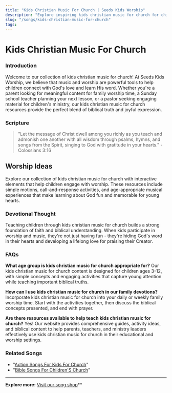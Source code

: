```yaml
---
title: "Kids Christian Music For Church | Seeds Kids Worship"
description: "Explore inspiring kids christian music for church for children's worship and faith development. Biblical music resources for families and ministry."
slug: "/songs/kids-christian-music-for-church"
tags:
---
```


# Kids Christian Music For Church

### Introduction

Welcome to our collection of kids christian music for church! At Seeds Kids Worship, we believe that music and worship are powerful tools to help children connect with God's love and learn His word. Whether you're a parent looking for meaningful content for family worship time, a Sunday school teacher planning your next lesson, or a pastor seeking engaging material for children's ministry, our kids christian music for church resources provide the perfect blend of biblical truth and joyful expression.

### Scripture

> "Let the message of Christ dwell among you richly as you teach and admonish one another with all wisdom through psalms, hymns, and songs from the Spirit, singing to God with gratitude in your hearts." - Colossians 3:16

## Worship Ideas

Explore our collection of kids christian music for church with interactive elements that help children engage with worship. These resources include simple motions, call-and-response activities, and age-appropriate musical experiences that make learning about God fun and memorable for young hearts.

### Devotional Thought

Teaching children through kids christian music for church builds a strong foundation of faith and biblical understanding. When kids participate in worship and music, they're not just having fun - they're hiding God's word in their hearts and developing a lifelong love for praising their Creator.

### FAQs

**What age group is kids christian music for church appropriate for?**
Our kids christian music for church content is designed for children ages 3-12, with simple concepts and engaging activities that capture young attention while teaching important biblical truths.

**How can I use kids christian music for church in our family devotions?**
Incorporate kids christian music for church into your daily or weekly family worship time. Start with the activities together, then discuss the biblical concepts presented, and end with prayer.

**Are there resources available to help teach kids christian music for church?**
Yes! Our website provides comprehensive guides, activity ideas, and biblical content to help parents, teachers, and ministry leaders effectively use kids christian music for church in their educational and worship settings.

### Related Songs

- "[Action Songs For Kids For Church](/songs/action-songs-for-kids-for-church/)"
- "[Bible Songs For Children'S Church](/songs/bible-songs-for-children-s-church/)"

---

**Explore more:** [Visit our song shop](https://seedskidsworship.com/shop)**

<!-- Schema Markup -->
<script type="application/ld+json">
{
  "@context": "https://schema.org",
  "@type": "MusicRecording",
  "name": "Kids Christian Music For Church",
  "byArtist": {
    "@type": "MusicGroup",
    "name": "Seeds Kids Worship"
  },
  "isFamilyFriendly": true,
  "url": "https://seedskidsworship.com/songs/kids-christian-music-for-church/"
}
</script>